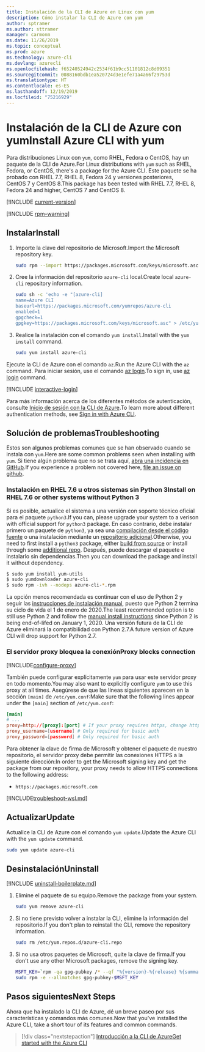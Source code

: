 ```yaml
---
title: Instalación de la CLI de Azure en Linux con yum
description: Cómo instalar la CLI de Azure con yum
author: sptramer
ms.author: sttramer
manager: carmonm
ms.date: 11/26/2019
ms.topic: conceptual
ms.prod: azure
ms.technology: azure-cli
ms.devlang: azurecli
ms.openlocfilehash: f65240524942c2534f61b9cc51101812c8d09351
ms.sourcegitcommit: 0088160bdb1ea520724d3e1efe71a4a66f29753d
ms.translationtype: HT
ms.contentlocale: es-ES
ms.lasthandoff: 12/19/2019
ms.locfileid: "75216929"
---
```

# <a name="install-azure-cli-with-yum"></a><span data-ttu-id="aeef2-103">Instalación de la CLI de Azure con yum</span><span class="sxs-lookup"><span data-stu-id="aeef2-103">Install Azure CLI with yum</span></span>

<span data-ttu-id="aeef2-104">Para distribuciones Linux con `yum`, como RHEL, Fedora o CentOS, hay un paquete de la CLI de Azure.</span><span class="sxs-lookup"><span data-stu-id="aeef2-104">For Linux distributions with `yum` such as RHEL, Fedora, or CentOS, there's a package for the Azure CLI.</span></span> <span data-ttu-id="aeef2-105">Este paquete se ha probado con RHEL 7.7, RHEL 8, Fedora 24 y versiones posteriores, CentOS 7 y CentOS 8.</span><span class="sxs-lookup"><span data-stu-id="aeef2-105">This package has been tested with RHEL 7.7, RHEL 8, Fedora 24 and higher, CentOS 7 and CentOS 8.</span></span>

[!INCLUDE [current-version](includes/current-version.md)]

[!INCLUDE [rpm-warning](includes/rpm-warning.md)]

## <a name="install"></a><span data-ttu-id="aeef2-106">Instalar</span><span class="sxs-lookup"><span data-stu-id="aeef2-106">Install</span></span>

1. <span data-ttu-id="aeef2-107">Importe la clave del repositorio de Microsoft.</span><span class="sxs-lookup"><span data-stu-id="aeef2-107">Import the Microsoft repository key.</span></span>

   ```bash
   sudo rpm --import https://packages.microsoft.com/keys/microsoft.asc
   ```

2. <span data-ttu-id="aeef2-108">Cree la información del repositorio `azure-cli` local.</span><span class="sxs-lookup"><span data-stu-id="aeef2-108">Create local `azure-cli` repository information.</span></span>

   ```bash
   sudo sh -c 'echo -e "[azure-cli]
   name=Azure CLI
   baseurl=https://packages.microsoft.com/yumrepos/azure-cli
   enabled=1
   gpgcheck=1
   gpgkey=https://packages.microsoft.com/keys/microsoft.asc" > /etc/yum.repos.d/azure-cli.repo'
   ```

3. <span data-ttu-id="aeef2-109">Realice la instalación con el comando `yum install`.</span><span class="sxs-lookup"><span data-stu-id="aeef2-109">Install with the `yum install` command.</span></span>

   ```bash
   sudo yum install azure-cli
   ```

<span data-ttu-id="aeef2-110">Ejecute la CLI de Azure con el comando `az`.</span><span class="sxs-lookup"><span data-stu-id="aeef2-110">Run the Azure CLI with the `az` command.</span></span> <span data-ttu-id="aeef2-111">Para iniciar sesión, use el comando [az login](/cli/azure/reference-index#az-login).</span><span class="sxs-lookup"><span data-stu-id="aeef2-111">To sign in, use [az login](/cli/azure/reference-index#az-login) command.</span></span>

[!INCLUDE [interactive-login](includes/interactive-login.md)]

<span data-ttu-id="aeef2-112">Para más información acerca de los diferentes métodos de autenticación, consulte [Inicio de sesión con la CLI de Azure](authenticate-azure-cli.md).</span><span class="sxs-lookup"><span data-stu-id="aeef2-112">To learn more about different authentication methods, see [Sign in with Azure CLI](authenticate-azure-cli.md).</span></span>

## <a name="troubleshooting"></a><span data-ttu-id="aeef2-113">Solución de problemas</span><span class="sxs-lookup"><span data-stu-id="aeef2-113">Troubleshooting</span></span>

<span data-ttu-id="aeef2-114">Estos son algunos problemas comunes que se han observado cuando se instala con `yum`.</span><span class="sxs-lookup"><span data-stu-id="aeef2-114">Here are some common problems seen when installing with `yum`.</span></span> <span data-ttu-id="aeef2-115">Si tiene algún problema que no se trata aquí, [abra una incidencia en GitHub](https://github.com/Azure/azure-cli/issues).</span><span class="sxs-lookup"><span data-stu-id="aeef2-115">If you experience a problem not covered here, [file an issue on github](https://github.com/Azure/azure-cli/issues).</span></span>

### <a name="install-on-rhel-76-or-other-systems-without-python-3"></a><span data-ttu-id="aeef2-116">Instalación en RHEL 7.6 u otros sistemas sin Python 3</span><span class="sxs-lookup"><span data-stu-id="aeef2-116">Install on RHEL 7.6 or other systems without Python 3</span></span>

<span data-ttu-id="aeef2-117">Si es posible, actualice el sistema a una versión con soporte técnico oficial para el paquete `python3`.</span><span class="sxs-lookup"><span data-stu-id="aeef2-117">If you can, please upgrade your system to a verison with official support for `python3` package.</span></span> <span data-ttu-id="aeef2-118">En caso contrario, debe instalar primero un paquete de `python3`, ya sea una [compilación desde el código fuente](https://github.com/linux-on-ibm-z/docs/wiki/Building-Python-3.6.x) o una instalación mediante un [repositorio adicional](https://developers.redhat.com/blog/2018/08/13/install-python3-rhel/).</span><span class="sxs-lookup"><span data-stu-id="aeef2-118">Otherwise, you need to first install a `python3` package, either [build from source](https://github.com/linux-on-ibm-z/docs/wiki/Building-Python-3.6.x) or install through some [additional repo](https://developers.redhat.com/blog/2018/08/13/install-python3-rhel/).</span></span> <span data-ttu-id="aeef2-119">Después, puede descargar el paquete e instalarlo sin dependencias.</span><span class="sxs-lookup"><span data-stu-id="aeef2-119">Then you can download the package and install it without dependency.</span></span>
```bash
$ sudo yum install yum-utils
$ sudo yumdownloader azure-cli
$ sudo rpm -ivh --nodeps azure-cli-*.rpm
```

<span data-ttu-id="aeef2-120">La opción menos recomendada es continuar con el uso de Python 2 y seguir las [instrucciones de instalación manual](install-azure-cli-linux.md), puesto que Python 2 termina su ciclo de vida el 1 de enero de 2020.</span><span class="sxs-lookup"><span data-stu-id="aeef2-120">The least recommended option is to still use Python 2 and follow the [manual install instructions](install-azure-cli-linux.md) since Python 2 is being end-of-lifed on January 1, 2020.</span></span> <span data-ttu-id="aeef2-121">Una versión futura de la CLI de Azure eliminará la compatibilidad con Python 2.7.</span><span class="sxs-lookup"><span data-stu-id="aeef2-121">A future version of Azure CLI will drop support for Python 2.7.</span></span>

### <a name="proxy-blocks-connection"></a><span data-ttu-id="aeef2-122">El servidor proxy bloquea la conexión</span><span class="sxs-lookup"><span data-stu-id="aeef2-122">Proxy blocks connection</span></span>

[!INCLUDE[configure-proxy](includes/configure-proxy.md)]

<span data-ttu-id="aeef2-123">También puede configurar explícitamente `yum` para usar este servidor proxy en todo momento.</span><span class="sxs-lookup"><span data-stu-id="aeef2-123">You may also want to explicitly configure `yum` to use this proxy at all times.</span></span> <span data-ttu-id="aeef2-124">Asegúrese de que las líneas siguientes aparecen en la sección `[main]` de `/etc/yum.conf`:</span><span class="sxs-lookup"><span data-stu-id="aeef2-124">Make sure that the following lines appear under the `[main]` section of `/etc/yum.conf`:</span></span>

```yum.conf
[main]
# ...
proxy=http://[proxy]:[port] # If your proxy requires https, change http->https
proxy_username=[username] # Only required for basic auth
proxy_password=[password] # Only required for basic auth
```

<span data-ttu-id="aeef2-125">Para obtener la clave de firma de Microsoft y obtener el paquete de nuestro repositorio, el servidor proxy debe permitir las conexiones HTTPS a la siguiente dirección:</span><span class="sxs-lookup"><span data-stu-id="aeef2-125">In order to get the Microsoft signing key and get the package from our repository, your proxy needs to allow HTTPS connections to the following address:</span></span>

* `https://packages.microsoft.com`

[!INCLUDE[troubleshoot-wsl.md](includes/troubleshoot-wsl.md)]

## <a name="update"></a><span data-ttu-id="aeef2-126">Actualizar</span><span class="sxs-lookup"><span data-stu-id="aeef2-126">Update</span></span>

<span data-ttu-id="aeef2-127">Actualice la CLI de Azure con el comando `yum update`.</span><span class="sxs-lookup"><span data-stu-id="aeef2-127">Update the Azure CLI with the `yum update` command.</span></span>

```bash
sudo yum update azure-cli
```

## <a name="uninstall"></a><span data-ttu-id="aeef2-128">Desinstalación</span><span class="sxs-lookup"><span data-stu-id="aeef2-128">Uninstall</span></span>

[!INCLUDE [uninstall-boilerplate.md](includes/uninstall-boilerplate.md)]

1. <span data-ttu-id="aeef2-129">Elimine el paquete de su equipo.</span><span class="sxs-lookup"><span data-stu-id="aeef2-129">Remove the package from your system.</span></span>

   ```bash
   sudo yum remove azure-cli
   ```

2. <span data-ttu-id="aeef2-130">Si no tiene previsto volver a instalar la CLI, elimine la información del repositorio.</span><span class="sxs-lookup"><span data-stu-id="aeef2-130">If you don't plan to reinstall the CLI, remove the repository information.</span></span>

   ```bash
   sudo rm /etc/yum.repos.d/azure-cli.repo
   ```

3. <span data-ttu-id="aeef2-131">Si no usa otros paquetes de Microsoft, quite la clave de firma.</span><span class="sxs-lookup"><span data-stu-id="aeef2-131">If you don't use any other Microsoft packages, remove the signing key.</span></span>

   ```bash
   MSFT_KEY=`rpm -qa gpg-pubkey /* --qf "%{version}-%{release} %{summary}\n" | grep Microsoft | awk '{print $1}'`
   sudo rpm -e --allmatches gpg-pubkey-$MSFT_KEY
   ```

## <a name="next-steps"></a><span data-ttu-id="aeef2-132">Pasos siguientes</span><span class="sxs-lookup"><span data-stu-id="aeef2-132">Next Steps</span></span>

<span data-ttu-id="aeef2-133">Ahora que ha instalado la CLI de Azure, dé un breve paseo por sus características y comandos más comunes.</span><span class="sxs-lookup"><span data-stu-id="aeef2-133">Now that you've installed the Azure CLI, take a short tour of its features and common commands.</span></span>

> [!div class="nextstepaction"]
> [<span data-ttu-id="aeef2-134">Introducción a la CLI de Azure</span><span class="sxs-lookup"><span data-stu-id="aeef2-134">Get started with the Azure CLI</span></span>](get-started-with-azure-cli.md)
